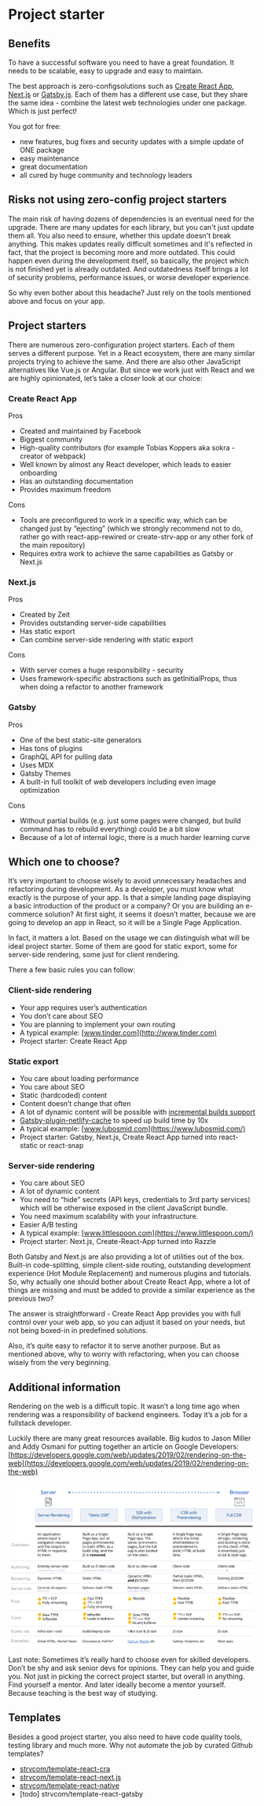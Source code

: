 # Project starter

## Benefits

To have a successful software you need to have a great foundation. It needs to be scalable, easy to upgrade and easy to maintain.

The best approach is zero-configsolutions such as [Create React App](https://facebook.github.io/create-react-app/), [Next.js](https://nextjs.org/) or [Gatsby.js](https://www.gatsbyjs.org/). Each of them has a different use case, but they share the same idea - combine the latest web technologies under one package. Which is just perfect!

You got for free:

- new features, bug fixes and security updates with a simple update of ONE package
- easy maintenance
- great documentation
- all cured by huge community and technology leaders

## Risks not using zero-config project starters

The main risk of having dozens of dependencies is an eventual need for the upgrade. There are many updates for each library, but you can't just update them all. You also need to ensure, whether this update doesn't break anything. This makes updates really difficult sometimes and it's reflected in fact, that the project is becoming more and more outdated. This could happen even during the development itself, so basically, the project which is not finished yet is already outdated. And outdatedness itself brings a lot of security problems, performance issues, or worse developer experience.

So why even bother about this headache? Just rely on the tools mentioned above and focus on your app.

## Project starters

There are numerous zero-configuration project starters. Each of them serves a different purpose. Yet in a React ecosystem, there are many similar projects trying to achieve the same. And there are also other JavaScript alternatives like Vue.js or Angular. But since we work just with React and we are highly opinionated, let’s take a closer look at our choice:

### Create React App

Pros

- Created and maintained by Facebook
- Biggest community
- High-quality contributors \(for example Tobias Koppers aka sokra - creator of webpack\)
- Well known by almost any React developer, which leads to easier onboarding
- Has an outstanding documentation
- Provides maximum freedom

Cons

- Tools are preconfigured to work in a specific way, which can be changed just by “ejecting” \(which we strongly recommend not to do, rather go with react-app-rewired or create-strv-app or any other fork of the main repository\)
- Requires extra work to achieve the same capabilities as Gatsby or Next.js

### Next.js

Pros

- Created by Zeit
- Provides outstanding server-side capabilities
- Has static export
- Can combine server-side rendering with static export

Cons

- With server comes a huge responsibility - security
- Uses framework-specific abstractions such as getInitialProps, thus when doing a refactor to another framework

### Gatsby

Pros

- One of the best static-site generators
- Has tons of plugins
- GraphQL API for pulling data
- Uses MDX
- Gatsby Themes
- A built-in full toolkit of web developers including even image optimization

Cons

- Without partial builds \(e.g. just some pages were changed, but build command has to rebuild everything\) could be a bit slow
- Because of a lot of internal logic, there is a much harder learning curve

## Which one to choose?

It’s very important to choose wisely to avoid unnecessary headaches and refactoring during development. As a developer, you must know what exactly is the purpose of your app. Is that a simple landing page displaying a basic introduction of the product or a company? Or you are building an e-commerce solution? At first sight, it seems it doesn’t matter, because we are going to develop an app in React, so it will be a Single Page Application.

In fact, it matters a lot. Based on the usage we can distinguish what will be ideal project starter. Some of them are good for static export, some for server-side rendering, some just for client rendering.

There a few basic rules you can follow:

### Client-side rendering

- Your app requires user’s authentication
- You don’t care about SEO
- You are planning to implement your own routing
- A typical example: [www.tinder.com](http://www.tinder.com)
- Project starter: Create React App

### Static export

- You care about loading performance
- You care about SEO
- Static \(hardcoded\) content
- Content doesn’t change that often
- A lot of dynamic content will be possible with [incremental builds support](https://github.com/gatsbyjs/gatsby/issues/5002#issuecomment-531653471)
- [Gatsby-plugin-netlify-cache](https://github.com/axe312ger/gatsby-plugin-netlify-cache) to speed up build time by 10x
- A typical example: [www.lubosmid.com](https://www.lubosmid.com/)
- Project starter: Gatsby, Next.js, Create React App turned into react-static or react-snap

### Server-side rendering

- You care about SEO
- A lot of dynamic content
- You need to “hide” secrets \(API keys, credentials to 3rd party services\) which will be otherwise exposed in the client JavaScript bundle.
- You need maximum scalability with your infrastructure.
- Easier A/B testing
- A typical example: [www.littlespoon.com](https://www.littlespoon.com/)
- Project starter: Next.js, Create-React-App turned into Razzle

Both Gatsby and Next.js are also providing a lot of utilities out of the box. Built-in code-splitting, simple client-side routing, outstanding development experience \(Hot Module Replacement\) and numerous plugins and tutorials. So, why actually one should bother about Create React App, where a lot of things are missing and must be added to provide a similar experience as the previous two?

The answer is straightforward - Create React App provides you with full control over your web app, so you can adjust it based on your needs, but not being boxed-in in predefined solutions.

Also, it’s quite easy to refactor it to serve another purpose. But as mentioned above, why to worry with refactoring, when you can choose wisely from the very beginning.

## Additional information

Rendering on the web is a difficult topic. It wasn’t a long time ago when rendering was a responsibility of backend engineers. Today it’s a job for a fullstack developer.

Luckily there are many great resources available. Big kudos to Jason Miller and Addy Osmani for putting together an article on Google Developers: [https://developers.google.com/web/updates/2019/02/rendering-on-the-web](https://developers.google.com/web/updates/2019/02/rendering-on-the-web)

![Infographic showing the spectrum of options described in this article](../../.gitbook/assets/rendering-on-web.png)

Last note: Sometimes it’s really hard to choose even for skilled developers. Don’t be shy and ask senior devs for opinions. They can help you and guide you. Not just in picking the correct project starter, but overall in anything. Find yourself a mentor. And later ideally become a mentor yourself. Because teaching is the best way of studying.

## Templates

Besides a good project starter, you also need to have code quality tools, testing library and much more. Why not automate the job by curated Github templates?

- [strvcom/template-react-cra](https://github.com/strvcom/template-react-cra)
- [strvcom/template-react-next.js](https://github.com/strvcom/template-react-next.js)
- [strvcom/template-react-native](https://github.com/strvcom/template-react-native)
- \[todo\] strvcom/template-react-gatsby
